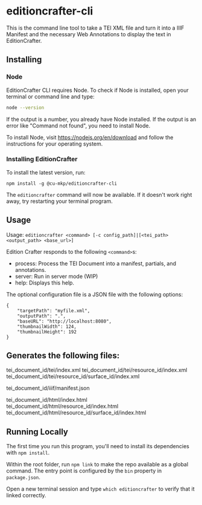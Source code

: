 # editioncrafter-cli

This is the command line tool to take a TEI XML file and turn it into a IIIF Manifest and the necessary Web Annotations to display the text in EditionCrafter.

## Installing

### Node

EditionCrafter CLI requires Node. To check if Node is installed, open your terminal or command line and type:

```bash
node --version
```

If the output is a number, you already have Node installed. If the output is an error like "Command not found", you need to install Node.

To install Node, visit https://nodejs.org/en/download and follow the instructions for your operating system.

### Installing EditionCrafter

To install the latest version, run:

`npm install -g @cu-mkp/editioncrafter-cli`

The `editioncrafter` command will now be available. If it doesn't work right away, try restarting your terminal program.

## Usage

Usage: `editioncrafter <command> [-c config_path]|[<tei_path> <output_path> <base_url>]`

Edition Crafter responds to the following `<command>`s:
* process: Process the TEI Document into a manifest, partials, and annotations.
* server: Run in server mode (WIP)
* help: Displays this help.

The optional configuration file is a JSON file with the following options:

```
{
    "targetPath": "myfile.xml",
    "outputPath": ".",
    "baseURL": "http://localhost:8080",
    "thumbnailWidth": 124,
    "thumbnailHeight": 192
}
```

## Generates the following files:

tei_document_id/tei/index.xml
tei_document_id/tei/resource_id/index.xml
tei_document_id/tei/resource_id/surface_id/index.xml

tei_document_id/iiif/manifest.json

tei_document_id/html/index.html
tei_document_id/html/resource_id/index.html
tei_document_id/html/resource_id/surface_id/index.html

## Running Locally

The first time you run this program, you'll need to install its dependencies with `npm install`.

Within the root folder, run `npm link` to make the repo available as a global command. The entry point is configured by the `bin` property in `package.json`.

Open a new terminal session and type `which editioncrafter` to verify that it linked correctly.
